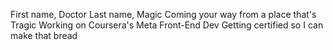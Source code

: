 First name, Doctor
Last name, Magic
Coming your way from a place that's Tragic
Working on Coursera's Meta Front-End Dev
Getting certified so I can make that bread
